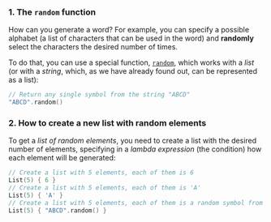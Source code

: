 ### 1. The `random` function

How can you generate a word?
For example, you can specify a possible alphabet
(a list of characters that can be used in the word)
and **randomly** select the characters the desired number of times.

To do that, you can use a special function, [`random`](https://kotlinlang.org/api/latest/jvm/stdlib/kotlin.text/random.html),
which works with a _list_ (or with a _string_, which, as we have already found out,
can be represented as a list):

```kotlin
// Return any single symbol from the string "ABCD"
"ABCD".random()
```

### 2. How to create a new list with random elements

To get a _list of random elements_, you need to create a list with the desired number
of elements, specifying in a _lambda expression_ (the condition)
how each element will be generated:
```kotlin
// Create a list with 5 elements, each of them is 6
List(5) { 6 }
// Create a list with 5 elements, each of them is 'A'
List(5) { 'A' }
// Create a list with 5 elements, each of them is a random symbol from the string "ABCD"
List(5) { "ABCD".random() }
```